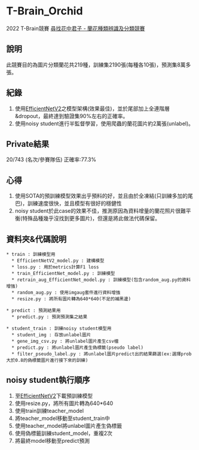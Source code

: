 # T-Brain_Orchid
2022 T-Brain競賽 [尋找花中君子 - 蘭花種類辨識及分類競賽](https://tbrain.trendmicro.com.tw/Competitions/Details/20)

## 說明
此競賽目的為圖片分類蘭花共219種，訓練集2190張(每種各10張)，預測集8萬多張。

## 紀錄
1. 使用[EfficientNetV2](https://github.com/leondgarse/keras_efficientnet_v2)之模型架構(效果最佳)，並於尾部加上全連階層&dropout，最終達到驗證集90%左右的正確率。
2. 使用noisy student進行半監督學習，使用爬蟲的蘭花圖片約2萬張(unlabel)。

## Private結果
20/743 (名次/參賽隊伍)
正確率:77.3%

## 心得
1. 使用SOTA的預訓練模型效果出乎預料的好，並且由於全凍結(只訓練多加的尾巴)，訓練速度很快，並且模型有很好的穩健性
2. noisy student於此case的效果不佳，推測原因為資料增量的蘭花照片很難平衡(特殊品種幾乎沒找到更多圖片)，但還是將此做法代碼保留。

## 資料夾&代碼說明
```
* train : 訓練模型用
  * EfficientNetV2_model.py : 建構模型
  * loss.py : 用於metrics計算F1 loss
  * train_EfficientNet_model.py : 訓練模型
  * retrain_aug_EfficientNet_model.py : 訓練模型(包含random_aug.py的資料增強)
  * random_aug.py : 使用imgaug套件進行資料增強
  * resize.py : 將所有圖片轉為640*640(不足的補黑邊)

* predict : 預測結果用
  * predict.py : 預測預測集之結果

* student_train : 訓練noisy student模型用 
  * student_img : 存放unlabel圖片
  * gene_img_csv.py : 將unlabel圖片產生csv檔
  * predict.py : 將unlabel圖片產生偽標籤(pseudo label)
  * filter_pseudo_label.py : 將unlabel圖片predict出的結果篩選(ex:選擇prob大於0.8的偽標籤圖片進行接下來的訓練)
```
## noisy student執行順序
1. 至[EfficientNetV2](https://github.com/leondgarse/keras_efficientnet_v2)下載預訓練模型
2. 使用resize.py，將所有圖片轉為640*640
3. 使用train訓練teacher_model
4. 將teacher_model移動至student_train中
5. 使用teacher_model將unlabel圖片產生偽標籤
6. 使用偽標籤訓練student_model，重複2次
7. 將最終model移動至predict預測

